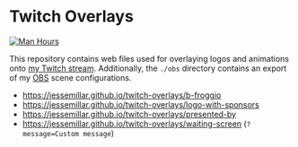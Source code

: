 # Twitch Overlays

[![Man Hours](https://img.shields.io/endpoint?url=https%3A%2F%2Fmh.jessemillar.com%2Fhours%3Frepo%3Dhttps%3A%2F%2Fgithub.com%2Fjessemillar%2Ftwitch-overlays.git)](https://jessemillar.com/r/man-hours)

This repository contains web files used for overlaying logos and animations onto [my Twitch stream](https://jessemillar.com/r/twitch). Additionally, the `./obs` directory contains an export of my [OBS](https://obsproject.com/) scene configurations.

- https://jessemillar.github.io/twitch-overlays/b-froggio
- https://jessemillar.github.io/twitch-overlays/logo-with-sponsors
- https://jessemillar.github.io/twitch-overlays/presented-by
- https://jessemillar.github.io/twitch-overlays/waiting-screen (`?message=Custom message`)
